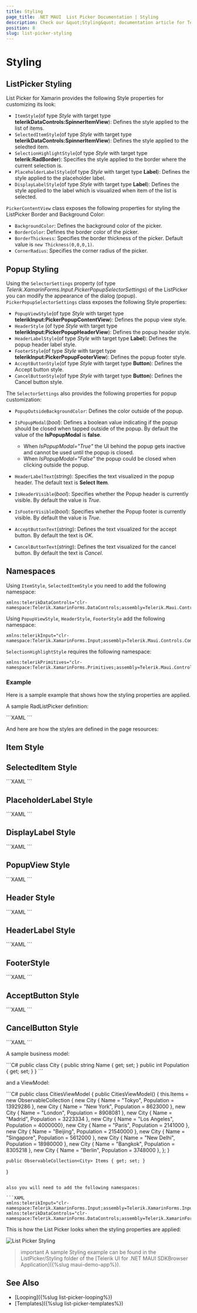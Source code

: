 ```yaml
---
title: Styling
page_title: .NET MAUI  List Picker Documentation | Styling
description: Check our &quot;Styling&quot; documentation article for Telerik ListPicker for .NET MAUI.
position: 8
slug: list-picker-styling
---
```


# Styling

## ListPicker Styling

List Picker for Xamarin provides the following Style properties for customizing its look:

* `ItemStyle`(of type *Style* with target type **telerikDataControls:SpinnerItemView**): Defines the style applied to the list of items.
* `SelectedItemStyle`(of type *Style* with target type **telerikDataControls:SpinnerItemView**): Defines the style applied to the seledted item.
* `SelectionHighlightStyle`(of type *Style* with target type **telerik:RadBorder**): Specifies the style applied to the border where the current selection is.  
* `PlaceholderLabelStyle`(of type *Style* with target type **Label**): Defines the style applied to the placeholder label.
* `DisplayLabelStyle`(of type *Style* with target type **Label**): Defines the style applied to the label which is visualized when item of the list is selected.

`PickerContentView` class exposes the following properties for styling the ListPicker Border and Background Color:

* `BackgroundColor`: Defines the background color of the picker.
* `BorderColor`: Defines the border color of the picker.
* `BorderThickness`: Specifies the border thickness of the picker. Default value is `new Thickness(0,0,0,1)`.
* `CornerRadius`: Specifies the corner radius of the picker.

## Popup Styling

Using the `SelectorSettings` property (of type *Telerik.XamarinForms.Input.PickerPopupSelectorSettings*) of the ListPicker you can modify the appearance of the dialog (popup). `PickerPopupSelectorSettings` class exposes the following Style properties:

* `PopupViewStyle`(of type *Style* with target type **telerikInput:PickerPopupContentView**): Defines the popup view style.
* `HeaderStyle` (of type *Style* with target type **telerikInput:PickerPopupHeaderView**): Defines the popup header style.
* `HeaderLabelStyle`(of type *Style* with target type **Label**): Defines the popup header label style.
* `FooterStyle`(of type *Style* with target type **telerikInput:PickerPopupFooterView**): Defines the popup footer style.
* `AcceptButtonStyle`(of type *Style* with target type **Button**): Defines the Accept button style.
* `CancelButtonStyle`(of type *Style* with target type **Button**): Defines the Cancel button style.

The `SelectorSettings` also provides the following properties for popup customization:

* `PopupOutsideBackgroundColor`: Defines the color outside of the popup.
* `IsPopupModal`(*bool*): Defines a boolean value indicating if the popup should be closed when tapped outside of the popup. By default the value of the **IsPopupModal** is **false**.
	* When *IsPopupModal="True"*  the UI behind the popup gets inactive and cannot be used until the popup is closed. 
	* When *IsPopupModal="False"* the popup could be closed when clicking outside the popup. 
	
* `HeaderLabelText`(*string*): Specifies the text visualized in the popup header. The default text is **Select Item**.
* `IsHeaderVisible`(*bool*): Specifies whether the Popup header is currently visible. By default the value is *True*.
* `IsFooterVisible`(*bool*): Specifies whether the Popup footer is currently visible. By default the value is *True*.
* `AcceptButtonText`(*string*): Defines the text visualized for the accept button. By default the text is *OK*.
* `CancelButtonText`(*string*): Defines the text visualized for the cancel button. By default the text is *Cancel*. 

## Namespaces

Using `ItemStyle`, `SelectedItemStyle` you need to add the following namespace:

```XAML
xmlns:telerikDataControls="clr-namespace:Telerik.XamarinForms.DataControls;assembly=Telerik.Maui.Controls.Compatibility"
``` 

Using `PopupViewStyle`, `HeaderStyle`, `FooterStyle` add the following namespace:

```XAML
xmlns:telerikInput="clr-namespace:Telerik.XamarinForms.Input;assembly=Telerik.Maui.Controls.Compatibility"
```

`SelectionHighlightStyle` requires the following namespace:

```XAML
xmlns:telerikPrimitives="clr-namespace:Telerik.XamarinForms.Primitives;assembly=Telerik.Maui.Controls.Compatibility"
```

### Example

Here is a sample example that shows how the styling properties are applied.

A sample RadListPicker definition:

<snippet id='listpicker-features-styling' />
```XAML
<telerikInput:RadListPicker Placeholder="Pick a City Name!"
							ItemsSource="{Binding Items}" 
							DisplayMemberPath="Name"
							IsLooping="True"
							DisplayStringFormat="You have picked: {0}"
							DisplayLabelStyle="{StaticResource displayLabelStyle}"
							ItemStyle="{StaticResource ItemStyle}"
							SelectedItemStyle="{StaticResource SelectedItemStyle}"
							PlaceholderLabelStyle="{StaticResource placeholderLabelStyle}">
	<telerikInput:RadListPicker.BindingContext>
		<local:CitiesViewModel/>
	</telerikInput:RadListPicker.BindingContext>
	<telerikInput:RadListPicker.SelectorSettings>
		<telerikInput:PickerPopupSelectorSettings PopupOutsideBackgroundColor="#4A4949F"
												  PopupViewStyle="{StaticResource popupViewStyle}"
												  HeaderStyle="{StaticResource headerStyle}"
												  HeaderLabelText="Select city"
												  HeaderLabelStyle="{StaticResource headerLabelStyle}"
												  FooterStyle="{StaticResource footerStyle}"
												  AcceptButtonStyle="{StaticResource acceptButtonStyle}"
												  CancelButtonStyle="{StaticResource cancelButtonStyle}"/>
	</telerikInput:RadListPicker.SelectorSettings>
</telerikInput:RadListPicker>
```

And here are how the styles are defined in the page resources:

## Item Style

<snippet id='listpicker-features-itemstyle' />

## SelectedItem Style

<snippet id='listpicker-features-selecteditemstyle' />
```XAML
<Style TargetType="telerikDataControls:SpinnerItemView" x:Key="SelectedItemStyle">
	<Setter Property="BackgroundColor" Value="#F0F0F0"/>
	<Setter Property="CornerRadius" Value="0"/>
	<Setter Property="BorderThickness" Value="0"/>
	<Setter Property="TextColor" Value="#4A4949" />
	<Setter Property="FontSize" Value="16"/>
</Style>
```

## PlaceholderLabel Style

<snippet id='listpicker-style-placeholder-label-style' />
```XAML
<Style TargetType="Label" x:Key="placeholderLabelStyle">
	<Setter Property="TextColor" Value="#4A4949"/>
	<Setter Property="VerticalTextAlignment" Value="Center"/>
	<Setter Property="HorizontalTextAlignment" Value="Center"/>
	<Setter Property="HeightRequest" Value="50"/>
</Style>
```

## DisplayLabel Style

<snippet id='listpicker-style-display-label-style' />
```XAML
<Style TargetType="Label" x:Key="displayLabelStyle">
	<Setter Property="TextColor" Value="Black"/>
	<Setter Property="VerticalTextAlignment" Value="Center"/>
	<Setter Property="HorizontalTextAlignment" Value="Center"/>
	<Setter Property="HeightRequest" Value="50"/>
</Style>
```

## PopupView Style

<snippet id='listpicker-style-popupview-style' />
```XAML
<Style TargetType="telerikInput:PickerPopupContentView" x:Key="popupViewStyle">
	<Setter Property="BackgroundColor" Value="White"/>
	<Setter Property="WidthRequest" Value="270"/>
</Style>
```

## Header Style

<snippet id='listpicker-style-header-style' />
```XAML
<Style TargetType="telerikInput:PickerPopupHeaderView" x:Key="headerStyle">
	<Setter Property="BackgroundColor" Value="#1188FF"/>
	<Setter Property="HeightRequest" Value="64"/>
	<Setter Property="Margin" Value="0"/>
	<Setter Property="Padding" Value="0"/>
	<Setter Property="HorizontalOptions" Value="FillAndExpand"/>
	<Setter Property="VerticalOptions" Value="FillAndExpand"/>
</Style>
```

## HeaderLabel Style

<snippet id='listpicker-style-header-label-style' />
```XAML
<Style TargetType="Label" x:Key="headerLabelStyle">
	<Setter Property="TextColor" Value="White"/>
	<Setter Property="HorizontalOptions" Value="Center"/>
	<Setter Property="VerticalOptions" Value="Center"/>
	<Setter Property="FontSize" Value="18"/>
	<Setter Property="FontAttributes" Value="Bold"/>
</Style>
```

## FooterStyle

<snippet id='listpicker-style-footer-style' />
```XAML
<Style TargetType="telerikInput:PickerPopupFooterView" x:Key="footerStyle">
	<Setter Property="BackgroundColor" Value="Transparent"/>
	<Setter Property="HeightRequest" Value="60"/>
</Style>
```

## AcceptButton Style

<snippet id='listpicker-style-accept-button-style' />
```XAML
<Style TargetType="Button" x:Key="acceptButtonStyle">
	<Setter Property="BackgroundColor" Value="Transparent"/>
	<Setter Property="Text" Value="OK"/>
	<Setter Property="TextColor" Value="#1188FF"/>
</Style>
```

## CancelButton Style

<snippet id='listpicker-style-cancel-button-style' />
```XAML
<Style TargetType="Button" x:Key="cancelButtonStyle">
	<Setter Property="BackgroundColor" Value="Transparent"/>
	<Setter Property="Text" Value="CANCEL"/>
	<Setter Property="TextColor" Value="#1188FF"/>
</Style>
```

A sample business model:

<snippet id='listpicker-features-businessmodel' />
```C#
public class City
{
	public string Name { get; set; }
	public int Population { get; set; }
}
```
	
and a ViewModel:

<snippet id='listpicker-features-viewmodel' />
```C#
public class CitiesViewModel
{
	public CitiesViewModel()
	{
		this.Items = new ObservableCollection<City>
		{
			new City { Name = "Tokyo", Population = 13929286 },
			new City { Name = "New York", Population = 8623000 },
			new City { Name = "London", Population = 8908081 },
			new City { Name = "Madrid", Population = 3223334 },
			new City { Name = "Los Angeles", Population = 4000000},
			new City { Name = "Paris", Population = 2141000 },
			new City { Name = "Beijing", Population = 21540000 },
			new City { Name = "Singapore", Population = 5612000 },
			new City { Name = "New Delhi", Population = 18980000 },
			new City { Name = "Bangkok", Population = 8305218 },
			new City { Name = "Berlin", Population = 3748000 },
		};
	}

	public ObservableCollection<City> Items { get; set; }
}
```

also you will need to add the following namespaces:

```XAML
xmlns:telerikInput="clr-namespace:Telerik.XamarinForms.Input;assembly=Telerik.XamarinForms.Input"
xmlns:telerikDataControls="clr-namespace:Telerik.XamarinForms.DataControls;assembly=Telerik.XamarinForms.DataControls"
```

This is how the List Picker looks when the styling properties are applied:

![List Picker Styling](images/listpicker_styling.png)

>important A sample Styling example can be found in the ListPicker/Styling folder of the [Telerik UI for .NET MAUI SDKBrowser Application]({%slug maui-demo-app%}).

## See Also

- [Looping]({%slug list-picker-looping%})
- [Templates]({%slug list-picker-templates%})
